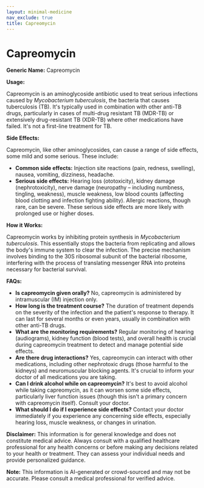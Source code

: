```yaml
---
layout: minimal-medicine
nav_exclude: true
title: Capreomycin
---
```


# Capreomycin

**Generic Name:** Capreomycin

**Usage:**

Capreomycin is an aminoglycoside antibiotic used to treat serious infections caused by *Mycobacterium tuberculosis*, the bacteria that causes tuberculosis (TB).  It's typically used in combination with other anti-TB drugs, particularly in cases of multi-drug resistant TB (MDR-TB) or extensively drug-resistant TB (XDR-TB) where other medications have failed.  It's not a first-line treatment for TB.

**Side Effects:**

Capreomycin, like other aminoglycosides, can cause a range of side effects, some mild and some serious.  These include:

* **Common side effects:** Injection site reactions (pain, redness, swelling), nausea, vomiting, dizziness, headache.
* **Serious side effects:**  Hearing loss (ototoxicity), kidney damage (nephrotoxicity), nerve damage (neuropathy – including numbness, tingling, weakness), muscle weakness, low blood counts (affecting blood clotting and infection fighting ability).  Allergic reactions, though rare, can be severe.  These serious side effects are more likely with prolonged use or higher doses.

**How it Works:**

Capreomycin works by inhibiting protein synthesis in *Mycobacterium tuberculosis*. This essentially stops the bacteria from replicating and allows the body's immune system to clear the infection.  The precise mechanism involves binding to the 30S ribosomal subunit of the bacterial ribosome, interfering with the process of translating messenger RNA into proteins necessary for bacterial survival.

**FAQs:**

* **Is capreomycin given orally?** No, capreomycin is administered by intramuscular (IM) injection only.
* **How long is the treatment course?** The duration of treatment depends on the severity of the infection and the patient's response to therapy. It can last for several months or even years, usually in combination with other anti-TB drugs.
* **What are the monitoring requirements?** Regular monitoring of hearing (audiograms), kidney function (blood tests), and overall health is crucial during capreomycin treatment to detect and manage potential side effects.
* **Are there drug interactions?** Yes, capreomycin can interact with other medications, including other nephrotoxic drugs (those harmful to the kidneys) and neuromuscular blocking agents.  It's crucial to inform your doctor of all medications you are taking.
* **Can I drink alcohol while on capreomycin?**  It's best to avoid alcohol while taking capreomycin, as it can worsen some side effects, particularly liver function issues (though this isn't a primary concern with capreomycin itself).  Consult your doctor.
* **What should I do if I experience side effects?**  Contact your doctor immediately if you experience any concerning side effects, especially hearing loss, muscle weakness, or changes in urination.


**Disclaimer:** This information is for general knowledge and does not constitute medical advice.  Always consult with a qualified healthcare professional for any health concerns or before making any decisions related to your health or treatment.  They can assess your individual needs and provide personalized guidance.


**Note:** This information is AI-generated or crowd-sourced and may not be accurate. Please consult a medical professional for verified advice.